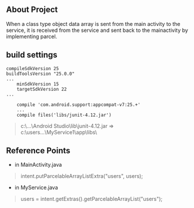 ## About Project

When a class type object data array is sent from the main activity to the service, 
it is received from the service and sent back to the mainactivity by implementing parcel.

## build settings
```
compileSdkVersion 25
buildToolsVersion "25.0.0"
...
    minSdkVersion 15
    targetSdkVersion 22
...  

    compile 'com.android.support:appcompat-v7:25.+'
    ...
    compile files('libs/junit-4.12.jar')
```
> c:\\...\Android Studio\lib\junit-4.12.jar => c:\users\...\MyService1\app\libs\

## Reference Points

* in MainActivity.java

> intent.putParcelableArrayListExtra("users", users);

* in MyService.java

> users = intent.getExtras().getParcelableArrayList("users");
